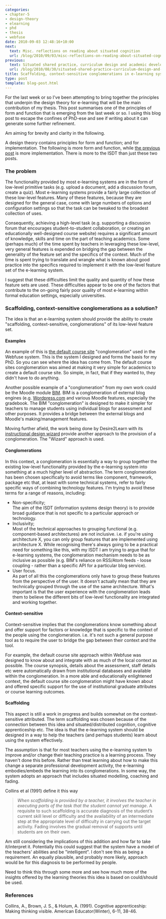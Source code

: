```yaml
---
categories:
- chapter-5
- design-theory
- elearning
- phd
- thesis
- webfuse
date: 2010-09-03 12:48:16+10:00
next:
  text: Misc. reflections on reading about situated cognition
  url: /blog/2010/09/03/misc-reflections-on-reading-about-situated-cognition/
previous:
  text: Situated shared practice, curriculum design and academic development
  url: /blog/2010/08/30/situated-shared-practice-curriculum-design-and-academic-development/
title: Scaffolding, context-sensitive conglomerations in e-learning systems
type: post
template: blog-post.html
---
```

For the last week or so I've been attempting to bring together the principles that underpin the design theory for e-learning that will be the main contribution of my thesis. This post summarises one of the principles of form and function that is emerging from the last week or so. I using this blog post to escape the confines of PhD-ese and see if writing about it can generate some further refinement.

Am aiming for brevity and clarity in the following.

A design theory contains principles for form and function; and for implementation. The following is more form and function, while [the previous post](/blog/2010/08/30/situated-shared-practice-curriculum-design-and-academic-development/) is more implementation. There is more to the ISDT than just these two posts.

### The problem

The functionality provided by most e-learning systems are in the form of low-level primitive tasks (e.g. upload a document, add a discussion forum, create a quiz). Most e-learning systems provide a fairly large collection of these low-level features. Many of these features, because they are designed for the general case, come with large numbers of options and configuration settings so that the task can be tweaked to the broadest collection of uses.

Consequently, achieving a high-level task (e.g. supporting a discussion forum that encourages student-to-student collaboration, or creating an educationally well-designed course website) requires a significant amount of knowledge, skills and time on the part of teaching academics. Some (perhaps much) of the time spent by teachers in leveraging these low-level, very general features is expended on bridging the gap between the generality of the feature set and the specifics of the context. Much of the time is spent trying to translate and wrangle what is known about good practice into the specifics required to implement it with the low-level feature set of the e-learning system.

I suggest that these difficulties limit the quality and quantity of how these feature sets are used. These difficulties appear to be one of the factors that contribute to the on-going fairly poor quality of most e-learning within formal education settings, especially universities.

### Scaffolding, context-sensitive conglomerations as a solution?

The idea is that an e-learning system should provide the ability to create "scaffolding, context-sensitive, conglomerations" of its low-level feature set.

#### Examples

An example of this is [the default course site](/blog/2010/06/25/default-course-sites-and-wizards-version-2-0/) "conglomeration" used in the Webfuse system. This is the system I designed and forms the basis for my PhD. So you can see where the idea has come from. The default course sites conglomeration was aimed at making it very simple for academics to create a default course site. So simple, in fact, that if they wanted to, they didn't have to do anything.

Another possible example of a "conglomeration" from my own work could be the Moodle module [BIM](/blog/research/bam-blog-aggregation-management/). BIM is a conglomeration of external blog engines (e.g. [Wordpress.com](http://wordpress.com/) and various Moodle features, especially the gradebook. The BIM "conglomeration" is designed to make it simpler for teachers to manage students using individual blogs for assessment and other purposes. It provides a bridge between the external blogs and Moodle's making/management features.

Moving further afield, the work being done by Desire2Learn with its [instructional design wizard](http://www.desire2learn.com/experience-it/) provide another approach to the provision of a conglomeration. The "Wizard" approach is used.

#### Conglomerations

In this context, a conglomeration is essentially a way to group together the existing low-level functionality provided by the e-learning system into something at a much higher level of abstraction. The term conglomeration has been chosen specifically to avoid terms like component, framework, package etc that, at least with some technical systems, refer to fairly specific ways of combining technology features. I'm trying to avoid these terms for a range of reasons, including:

- Non-specificity;  
    The aim of the ISDT (information systems design theory) is to provide broad guidance that is not specific to a particular approach or technology.
- Inclusivity;  
    Most of the technical approaches to grouping functional (e.g. component-based architectures) are not inclusive. i.e. if you're using architecture X, you can only group features that are implemented using architecture X. While recognising there's always going to be a practical need for something like this, with my ISDT I am trying to argue that for e-learning systems, the conglomeration mechanism needs to be as inclusive as possible (e.g. BIM's reliance on RSS/Atom feeds - loose coupling - rather than a specific API for a particular blog service).
- User focus.  
    As part of all this the conglomerations only have to group these features from the perspective of the user. It doesn't actually mean that they are technically grouped through the use of the same architecture. What's important is that the user experience with the conglomeration leads them to believe the different bits of low-level functionality are integrated and working together.

#### Context-sensitive

Context-sensitive implies that the conglomerations know something about and offer support for factors or knowledge that is specific to the context of the people using the conglomeration. i.e. it's not such a general purpose tool as to require the user to bridge the gap between their context and the tool.

For example, the default course site approach within Webfuse was designed to know about and integrate with as much of the local context as possible. The course synopsis, details about the assessment, staff details etc were automatically drawn from institutional databases and available within the conglomeration. In a more able and educationally enlightened context, the default course site conglomeration might have known about and offered specific support for the use of institutional graduate attributes or course learning outcomes.

#### Scaffolding

This aspect is still a work in progress and builds somewhat on the context-sensitive attributed. The term scaffolding was chosen because of the connection between this idea and situated/distributed cognition, cognitive apprenticeship etc. The idea is that the e-learning system should be designed in a way to help the teachers (and perhaps students) learn about using the system effectively.

The assumption is that for most teachers using the e-learning system to improve and/or change their teaching practice is a learning process. They haven't done this before. Rather than treat learning about how to make this change a separate professional development activity, the e-learning embodies/embeds the learning into its conglomerations. In some way, the system adopts an approach that includes situated modelling, coaching and fading.

Collins et al (1991) define it this way

> _When scaffolding is provided by a teacher, it involves the teacher in executing parts of the task that the student cannot yet manage_. A requisite to such scaffolding is accurate diagnosis of the student’s current skill level or difficulty and the availability of an intermediate step at the appropriate level of difficulty in carrying out the target activity. Fading involves the gradual removal of supports until students are on their own.

Am still considering the implications of this addition and how far to take it/interpret it. Potentially this could suggest that the system have a model of the teachers' abilities and be "intelligent". I don't see this as being a requirement. An equally plausible, and probably more likely, approach would be for this diagnosis to be performed by people.

Need to think this through some more and see how much more of the insights offered by the learning theories this idea is based on could/should be used.

### References

Collins, A., Brown, J. S., & Holum, A. (1991). Cognitive apprenticeship: Making thinking visible. American Educator(Winter), 6-11, 38-46.
